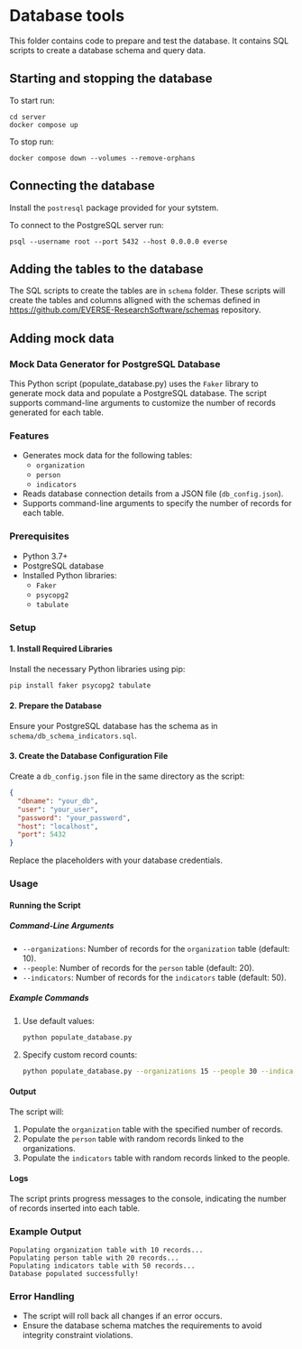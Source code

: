 # Database tools

This folder contains code to prepare and test the database. It contains SQL scripts to create a database schema and query data.

## Starting and stopping the database

To start run:

```shell
cd server
docker compose up
```

To stop run:

```shell
docker compose down --volumes --remove-orphans
```

## Connecting the database

Install the `postresql` package provided for your sytstem.

To connect to the PostgreSQL server run:

```shell
psql --username root --port 5432 --host 0.0.0.0 everse
```

## Adding the tables to the database

The SQL scripts to create the tables are in `schema` folder. These scripts will create the tables and columns alligned with the schemas defined in <https://github.com/EVERSE-ResearchSoftware/schemas> repository.

## Adding mock data

### Mock Data Generator for PostgreSQL Database

This Python script (populate_database.py) uses the `Faker` library to generate mock data and populate a PostgreSQL database. The script supports command-line arguments to customize the number of records generated for each table.

### Features

- Generates mock data for the following tables:
  - `organization`
  - `person`
  - `indicators`
- Reads database connection details from a JSON file (`db_config.json`).
- Supports command-line arguments to specify the number of records for each table.

### Prerequisites

- Python 3.7+
- PostgreSQL database
- Installed Python libraries:
  - `Faker`
  - `psycopg2`
  - `tabulate`

### Setup

#### 1. Install Required Libraries

Install the necessary Python libraries using pip:

```bash
pip install faker psycopg2 tabulate
```

#### 2. Prepare the Database

Ensure your PostgreSQL database has the schema as in `schema/db_schema_indicators.sql`.

#### 3. Create the Database Configuration File

Create a `db_config.json` file in the same directory as the script:

```json
{
  "dbname": "your_db",
  "user": "your_user",
  "password": "your_password",
  "host": "localhost",
  "port": 5432
}
```

Replace the placeholders with your database credentials.

### Usage

#### Running the Script

##### Command-Line Arguments

- `--organizations`: Number of records for the `organization` table (default: 10).
- `--people`: Number of records for the `person` table (default: 20).
- `--indicators`: Number of records for the `indicators` table (default: 50).

##### Example Commands

1. Use default values:

   ```bash
   python populate_database.py
   ```

2. Specify custom record counts:

   ```bash
   python populate_database.py --organizations 15 --people 30 --indicators 100
   ```

#### Output

The script will:

1. Populate the `organization` table with the specified number of records.
2. Populate the `person` table with random records linked to the organizations.
3. Populate the `indicators` table with random records linked to the people.

#### Logs

The script prints progress messages to the console, indicating the number of records inserted into each table.

### Example Output

```text
Populating organization table with 10 records...
Populating person table with 20 records...
Populating indicators table with 50 records...
Database populated successfully!
```

### Error Handling

- The script will roll back all changes if an error occurs.
- Ensure the database schema matches the requirements to avoid integrity constraint violations.
